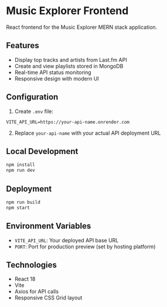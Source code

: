 # Music Explorer Frontend

React frontend for the Music Explorer MERN stack application.

## Features
- Display top tracks and artists from Last.fm API
- Create and view playlists stored in MongoDB
- Real-time API status monitoring
- Responsive design with modern UI

## Configuration

1. Create `.env` file:
```
VITE_API_URL=https://your-api-name.onrender.com
```

2. Replace `your-api-name` with your actual API deployment URL

## Local Development
```bash
npm install
npm run dev
```

## Deployment
```bash
npm run build
npm start
```

## Environment Variables
- `VITE_API_URL`: Your deployed API base URL
- `PORT`: Port for production preview (set by hosting platform)

## Technologies
- React 18
- Vite
- Axios for API calls
- Responsive CSS Grid layout